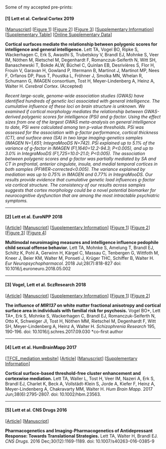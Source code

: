 Some of my accepted pre-prints:

#### [1] Lett et al. Cerbral Cortex 2019
[[Manuscript](Lett_et_al_Cerebral_Cortex_2019/MANUSCRIPT_one_file.pdf)]
[[Figure 1](Lett_et_al_Cerebral_Cortex_2019/FILES/Figure1_Final_CMYK.tif)]
[[Figure 2](Lett_et_al_Cerebral_Cortex_2019/FILES/Figure1_Final_CMYK.tif)]
[[Figure 3](Lett_et_al_Cerebral_Cortex_2019/FILES/Figure1_Final_CMYK.tif)]
[[Supplementary Information](Lett_et_al_Cerebral_Cortex_2019/Supplementary_Material.docx)]
[[Supplementary Table](https://github.com/trislett/manuscripts/blob/master/Lett_et_al_Cerebral_Cortex_2019/Supplementary_Tables_PDF.pdf)]
[[Online Supplementary Data](https://github.com/bobvogel/g-factor-mediation)]

**Cortical surfaces mediate the relationship between polygenic scores for intelligence and general intelligence.** Lett TA, Vogel BO, Ripke S, Wackerhagen C, Erk S, Awasthi S, Trubetskoy V, Brandl EJ, Mohnke S, Veer IM, Nöthen M, Rietschel M,  Degenhardt F, Romanczuk-Seiferth N, Witt SH, Banaschewski T, Bokde ALW, Büchel C, Quinlan EB, Desrivières S, Flor H, Frouin V, Garavan H, Gowland P, Ittermann B, Martinot J, Martinot MP, Nees F, Orfanos DP, Paus T, Poustka L, Fröhner J, Smolka MN, Whelan R, Schumann G, IMAGEN consortium, Tost H,  Meyer-Lindenberg A, Heinz A, Walter H. *Cerebral Cortex*.  (Accepted)

_Recent large-scale, genome-wide association studies (GWAS) have identified hundreds of genetic loci associated with general intelligence. The cumulative influence of these loci on brain structure is unknown. We examined if cortical morphology mediates the relationship between GWAS-derived polygenic scores for intelligence (PSi) and g-factor. Using the effect sizes from one of the largest GWAS meta-analysis on general intelligence to date, PSi were calculated among ten p-value thresholds. PSi was assessed for the association with g-factor performance, cortical thickness (CT), and surface area (SA) in two large imaging-genetics samples (IMAGEN N=1,651; IntegraMooDS N=742). PSi explained up to 5.1% of the variance of g-factor in IMAGEN (F1,1640=12.2-94.3; P<0.005), and up to 3.0% in IntegraMooDS (F1,725=10.0-21.0; P<0.005). The association between polygenic scores and g-factor was partially mediated by SA and CT in prefrontal, anterior cingulate, insula, and medial temporal cortices in both samples (PFWER-corrected<0.005). The variance explained by mediation was up to 0.75% in IMAGEN and 0.77% in IntegraMooDS. Our results provide evidence that cumulative genetic load influences g-factor via cortical structure. The consistency of our results across samples suggests that cortex morphology could be a novel potential biomarker for neurocognitive dysfunction that are among the most intractable psychiatric symptoms._

---
#### [2] Lett et al. EuroNPP 2018
[[Article](https://www.sciencedirect.com/science/article/abs/pii/S0924977X18301172?via%3Dihub)] [[Manuscript](https://github.com/trislett/manuscripts/blob/master/Lett_et_al_EuroNPP_2018/Manuscript.doc)]  [[Supplementary Information](https://github.com/trislett/manuscripts/blob/master/Lett_et_al_EuroNPP_2018/Supplemental_Material.docx)] [[Figure 1](https://github.com/trislett/manuscripts/blob/master/Lett_et_al_EuroNPP_2018/Figure1.tif)] [[Figure 2](https://github.com/trislett/manuscripts/blob/master/Lett_et_al_EuroNPP_2018/Figure2.tif)] [[Figure 3](https://github.com/trislett/manuscripts/blob/master/Lett_et_al_EuroNPP_2018/Figure3.tif)] [[Figure 4](https://github.com/trislett/manuscripts/blob/master/Lett_et_al_EuroNPP_2018/Figure4.tif)]


**Multimodal neuroimaging measures and intelligence influence pedophile child sexual offense behavior.** Lett TA, Mohnke S, Amelung T, Brandl EJ, Schiltz K, Pohl A, Gerwinn H, Kärgel C, Massau C, Tenbergen G, Wittfoth M, Kneer J, Beier KM, Walter M, Ponseti J, Krüger THC, Schiffer B, Walter H. *Eur Neuropsychopharmacol.* 2018 Jul;28(7):818-827 doi: 10.1016/j.euroneuro.2018.05.002

---
#### [3] Vogel, Lett et al. SczResearch 2018
[[Article](https://www.sciencedirect.com/science/article/abs/pii/S0920996417305923?via%3Dihub)]
[[Manuscript](Vogel_Lett_et_al_SczResearch_2018/MIR137_Manuscript_Revised.doc)]
[[Supplementary Information](Vogel_Lett_et_al_SczResearch_2018/MIR137_Supplemental_Material_Revised.docx)]
[[Figure 1](Vogel_Lett_et_al_SczResearch_2018/Figure1.pdf)]
[[Figure 2](Vogel_Lett_et_al_SczResearch_2018/Figure2.pdf)]


**The influence of _MIR137_ on white matter fractional anisotropy and cortical surface area in individuals with familial risk for psychosis.** Vogel BO*, Lett TA*, Erk S, Mohnke S, Wackerhagen C, Brandl EJ, Romanczuk-Seiferth N, Otto K, Schweiger JI, Tost H, Nöthen MM, Rietschel M, Degenhardt F, Witt SH, Meyer-Lindenberg A, Heinz A, Walter H.  *Schizophrenia Research* 195, 190-196. doi: 10.1016/j.schres.2017.09.030 *co-first author

---

#### [4] Lett et al. HumBrainMapp 2017
[[TFCE_mediation website](https://github.com/trislett/TFCE_mediation)]
[[Article](https://onlinelibrary.wiley.com/doi/full/10.1002/hbm.23563)]
[[Manuscript](Lett_et_al_HumBrainMapp_2017/Lett_et_al_2017_HBM_Accepted.pdf)]
[[Supplementary Information](Lett_et_al_HumBrainMapp_2017/Lett_et_al_2017_HBM_supporting_information.docx)]

**Cortical surface-based threshold-free cluster enhancement and cortexwise mediation.** Lett TA, Waller L, Tost H, Veer IM, Nazeri A, Erk S, Brandl EJ, Charlet K, Beck A, Vollstädt-Klein S, Jorde A, Kiefer F, Heinz A, Meyer-Lindenberg A, Chakravarty MM, Walter H. *Hum Brain Mapp.* 2017 Jun;38(6):2795-2807. doi: 10.1002/hbm.23563.

---
#### [5] Lett et al. CNS Drugs 2016
[[Article](https://link.springer.com/article/10.1007%2Fs40263-016-0385-9)]
[[Manuscript](Lett_et_al_CNS_Drugs_2016/Manuscript.doc)]

**Pharmacogenetics and Imaging-Pharmacogenetics of Antidepressant Response: Towards Translational Strategies.** Lett TA, Walter H, Brandl EJ. *CNS Drugs.* 2016 Dec;30(12):1169-1189. doi: 10.1007/s40263-016-0385-9





